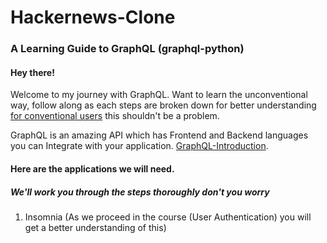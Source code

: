 # Hackernews-Clone

### A Learning Guide to GraphQL (graphql-python)

#### Hey there!
Welcome to my journey with GraphQL. Want to learn the unconventional way, follow along as each steps are broken down for better understanding
[for conventional users](https://www.howtographql.com/graphql-python/0-introduction/) this shouldn't be a problem.


GraphQL is an amazing API which has Frontend and Backend languages you can Integrate with your application. [GraphQL-Introduction](https://www.howtographql.com/basics/0-introduction/).
#### Here are the applications we will need. 
##### We'll work you through the steps thoroughly don't you worry

1. Insomnia (As we proceed in the course (User Authentication) you will get a better understanding of this)
